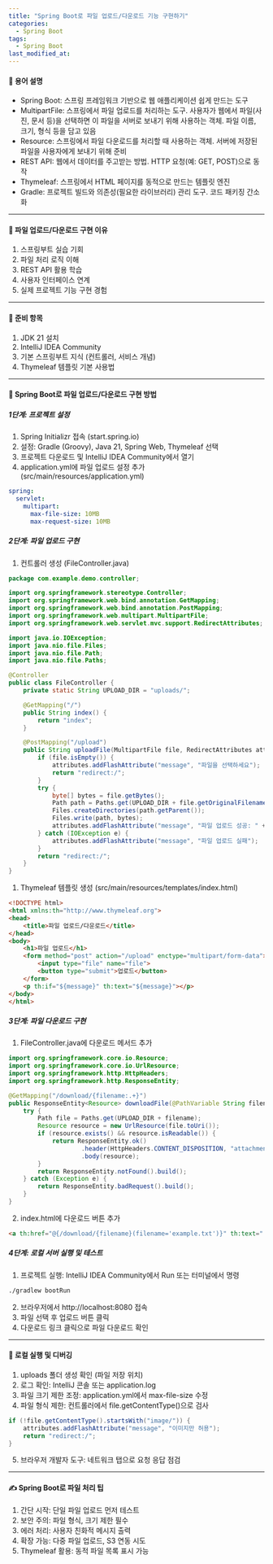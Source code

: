 ```yaml
---
title: "Spring Boot로 파일 업로드/다운로드 기능 구현하기"
categories:
  - Spring Boot
tags:
  - Spring Boot
last_modified_at:
---
```


#### 📌 용어 설명
- Spring Boot: 스프링 프레임워크 기반으로 웹 애플리케이션 쉽게 만드는 도구  
- MultipartFile: 스프링에서 파일 업로드를 처리하는 도구. 사용자가 웹에서 파일(사진, 문서 등)을 선택하면 이 파일을 서버로 보내기 위해 사용하는 객체. 파일 이름, 크기, 형식 등을 담고 있음  
- Resource: 스프링에서 파일 다운로드를 처리할 때 사용하는 객체. 서버에 저장된 파일을 사용자에게 보내기 위해 준비  
- REST API: 웹에서 데이터를 주고받는 방법. HTTP 요청(예: GET, POST)으로 동작  
- Thymeleaf: 스프링에서 HTML 페이지를 동적으로 만드는 템플릿 엔진  
- Gradle: 프로젝트 빌드와 의존성(필요한 라이브러리) 관리 도구. 코드 패키징 간소화  

---

#### 📌 파일 업로드/다운로드 구현 이유
1. 스프링부트 실습 기회  
2. 파일 처리 로직 이해  
3. REST API 활용 학습  
4. 사용자 인터페이스 연계  
5. 실제 프로젝트 기능 구현 경험  

---

#### 📌 준비 항목
1. JDK 21 설치  
2. IntelliJ IDEA Community  
3. 기본 스프링부트 지식 (컨트롤러, 서비스 개념)  
4. Thymeleaf 템플릿 기본 사용법  

---

#### 📌 Spring Boot로 파일 업로드/다운로드 구현 방법
##### 1단계: 프로젝트 설정
1. Spring Initializr 접속 (start.spring.io)  
2. 설정: Gradle (Groovy), Java 21, Spring Web, Thymeleaf 선택  
3. 프로젝트 다운로드 및 IntelliJ IDEA Community에서 열기  
4. application.yml에 파일 업로드 설정 추가 (src/main/resources/application.yml)  
```yaml  
spring:  
  servlet:  
    multipart:  
      max-file-size: 10MB  
      max-request-size: 10MB  
```

##### 2단계: 파일 업로드 구현
1. 컨트롤러 생성 (FileController.java)    
```java  
package com.example.demo.controller;  

import org.springframework.stereotype.Controller;  
import org.springframework.web.bind.annotation.GetMapping;  
import org.springframework.web.bind.annotation.PostMapping;  
import org.springframework.web.multipart.MultipartFile;  
import org.springframework.web.servlet.mvc.support.RedirectAttributes;  

import java.io.IOException;  
import java.nio.file.Files;  
import java.nio.file.Path;  
import java.nio.file.Paths;  

@Controller  
public class FileController {  
    private static String UPLOAD_DIR = "uploads/";  

    @GetMapping("/")  
    public String index() {  
        return "index";  
    }  

    @PostMapping("/upload")  
    public String uploadFile(MultipartFile file, RedirectAttributes attributes) {  
        if (file.isEmpty()) {  
            attributes.addFlashAttribute("message", "파일을 선택하세요");  
            return "redirect:/";  
        }  
        try {  
            byte[] bytes = file.getBytes();  
            Path path = Paths.get(UPLOAD_DIR + file.getOriginalFilename());  
            Files.createDirectories(path.getParent());  
            Files.write(path, bytes);  
            attributes.addFlashAttribute("message", "파일 업로드 성공: " + file.getOriginalFilename());  
        } catch (IOException e) {  
            attributes.addFlashAttribute("message", "파일 업로드 실패");  
        }  
        return "redirect:/";  
    }  
}  
```  
1. Thymeleaf 템플릿 생성 (src/main/resources/templates/index.html)  
```html  
<!DOCTYPE html>  
<html xmlns:th="http://www.thymeleaf.org">  
<head>  
    <title>파일 업로드/다운로드</title>  
</head>  
<body>  
    <h1>파일 업로드</h1>  
    <form method="post" action="/upload" enctype="multipart/form-data">  
        <input type="file" name="file">  
        <button type="submit">업로드</button>  
    </form>  
    <p th:if="${message}" th:text="${message}"></p>  
</body>  
</html>  
```  

##### 3단계: 파일 다운로드 구현
1. FileController.java에 다운로드 메서드 추가  
```java  
import org.springframework.core.io.Resource;  
import org.springframework.core.io.UrlResource;  
import org.springframework.http.HttpHeaders;  
import org.springframework.http.ResponseEntity;  

@GetMapping("/download/{filename:.+}")
public ResponseEntity<Resource> downloadFile(@PathVariable String filename) {  
    try {  
        Path file = Paths.get(UPLOAD_DIR + filename);  
        Resource resource = new UrlResource(file.toUri());  
        if (resource.exists() && resource.isReadable()) {  
            return ResponseEntity.ok()  
                    .header(HttpHeaders.CONTENT_DISPOSITION, "attachment; filename=\"" + resource.getFilename() + "\"")  
                    .body(resource);  
        }  
        return ResponseEntity.notFound().build();  
    } catch (Exception e) {  
        return ResponseEntity.badRequest().build();  
    }  
}  
```  
2. index.html에 다운로드 버튼 추가  
```html  
<a th:href="@{/download/{filename}(filename='example.txt')}" th:text="'다운로드'"></a>  
```  

##### 4단계: 로컬 서버 실행 및 테스트
1. 프로젝트 실행: IntelliJ IDEA Community에서 Run 또는 터미널에서 명령  
```bash  
./gradlew bootRun  
```  
2. 브라우저에서 http://localhost:8080 접속  
3. 파일 선택 후 업로드 버튼 클릭  
4. 다운로드 링크 클릭으로 파일 다운로드 확인  

---

#### 📌 로컬 실행 및 디버깅
1. uploads 폴더 생성 확인 (파일 저장 위치)  
2. 로그 확인: IntelliJ 콘솔 또는 application.log  
3. 파일 크기 제한 조정: application.yml에서 max-file-size 수정  
4. 파일 형식 제한: 컨트롤러에서 file.getContentType()으로 검사  
```java  
if (!file.getContentType().startsWith("image/")) {  
    attributes.addFlashAttribute("message", "이미지만 허용");  
    return "redirect:/";  
}  
```  
5. 브라우저 개발자 도구: 네트워크 탭으로 요청 응답 점검  

---

#### ✍ Spring Boot로 파일 처리 팁
1. 간단 시작: 단일 파일 업로드 먼저 테스트  
2. 보안 주의: 파일 형식, 크기 제한 필수  
3. 에러 처리: 사용자 친화적 메시지 출력  
4. 확장 가능: 다중 파일 업로드, S3 연동 시도  
5. Thymeleaf 활용: 동적 파일 목록 표시 가능
